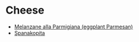 # Cheese

- [Melanzane alla Parmigiana (eggplant Parmesan)](../recipes/melanzane-alla-parmigiana-(eggplant-parmesan).md)
- [Spanakopita](../recipes/spanakopita.md)
